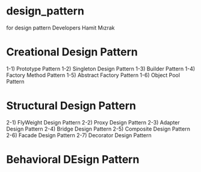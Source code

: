 # design_pattern
for design pattern
Developers Hamit Mızrak

# Creational Design Pattern
1-1) Prototype Pattern
1-2) Singleton Design  Pattern
1-3) Builder  Pattern
1-4) Factory Method  Pattern
1-5) Abstract Factory  Pattern
1-6) Object Pool  Pattern

# Structural Design Pattern
2-1) FlyWeight Design Pattern
2-2) Proxy Design Pattern
2-3) Adapter Design Pattern
2-4) Bridge Design Pattern
2-5) Composite Design Pattern
2-6) Facade Design Pattern
2-7) Decorator Design Pattern

# Behavioral DEsign Pattern


